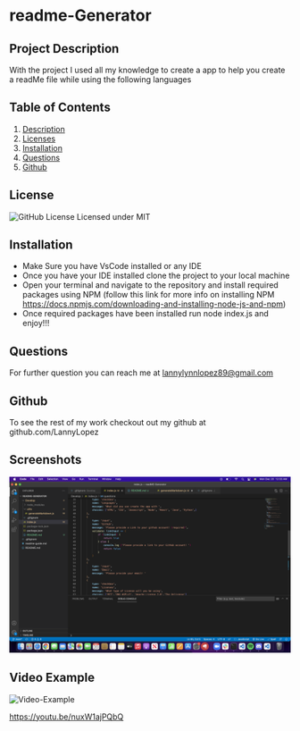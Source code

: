 # readme-Generator
  ## Project Description
  With the project I used all my knowledge to create a app to help you create a readMe file while using the following languages
  ## Table of Contents
  1. [Description](#project-description)
  2. [Licenses](#license)
  3. [Installation](#installation)
  4. [Questions](#questions)
  5. [Github](#Github)

  ## License
  ![GitHub License](https://img.shields.io/badge/license-MIT-blue.svg)
  Licensed under MIT

  ## Installation
  * Make Sure you have VsCode installed or any IDE
  * Once you have your IDE installed clone the project to your local machine 
  * Open your terminal and navigate to the repository and install required packages using NPM (follow this link for more info on installing NPM https://docs.npmjs.com/downloading-and-installing-node-js-and-npm)
  * Once required packages have been installed run node index.js and enjoy!!!
  
  
  ## Questions
  For further question you can reach me at lannylynnlopez89@gmail.com

  ## Github
  To see the rest of my work checkout out my github at github.com/LannyLopez

  ## Screenshots
  ![Image-Example](./develop/utils/images/screenshot.png)





  ## Video Example
  ![Video-Example](https://youtu.be/nuxW1ajPQbQ)
  
  https://youtu.be/nuxW1ajPQbQ
